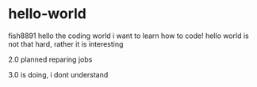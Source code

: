 # hello-world
fish8891 hello the coding world i want to learn how to code!
hello world is not that hard, rather it is interesting

2.0 planned reparing jobs

3.0 is doing, i dont understand
